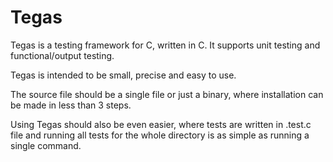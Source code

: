 # Tegas

Tegas is a testing framework for C, written in C. It supports unit testing and functional/output testing.

Tegas is intended to be small, precise and easy to use.

The source file should be a single file or just a binary, where installation can be made in less than 3 steps.

Using Tegas should also be even easier, where tests are written in .test.c file and running all tests for the whole directory is as simple as running a single command.
